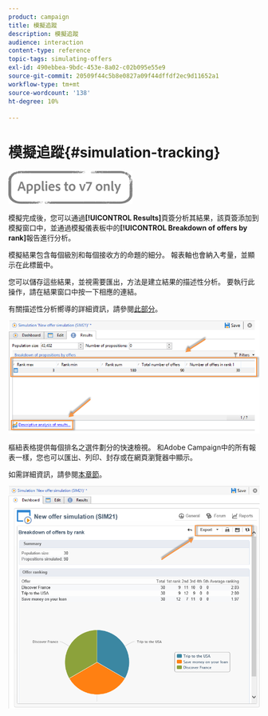 ```yaml
---
product: campaign
title: 模擬追蹤
description: 模擬追蹤
audience: interaction
content-type: reference
topic-tags: simulating-offers
exl-id: 490ebbea-9bdc-453e-8a02-c02b095e55e9
source-git-commit: 20509f44c5b8e0827a09f44dffdf2ec9d11652a1
workflow-type: tm+mt
source-wordcount: '138'
ht-degree: 10%

---
```


# 模擬追蹤{#simulation-tracking}

![](../../assets/v7-only.svg)

模擬完成後，您可以通過&#x200B;**[!UICONTROL Results]**&#x200B;頁簽分析其結果，該頁簽添加到模擬窗口中，並通過模擬儀表板中的&#x200B;**[!UICONTROL Breakdown of offers by rank]**&#x200B;報告進行分析。

模擬結果包含每個級別和每個接收方的命題的細分。 報表軸也會納入考量，並顯示在此標籤中。

您可以儲存這些結果，並視需要匯出，方法是建立結果的描述性分析。 要執行此操作，請在結果窗口中按一下相應的連結。

有關描述性分析嚮導的詳細資訊，請參閱[此部分](../../reporting/using/about-descriptive-analysis.md)。

![](assets/offer_simulation_012.png)

樞紐表格提供每個排名之選件劃分的快速檢視。 和Adobe Campaign中的所有報表一樣，您也可以匯出、列印、封存或在網頁瀏覽器中顯示。

如需詳細資訊，請參閱[本章節](../../reporting/using/actions-on-reports.md)。

![](assets/offer_simulation_013.png)
